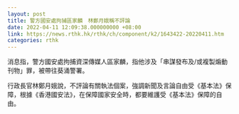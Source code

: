 ```yaml
---
layout: post
title: 警方國安處拘捕區家麟　林鄭月娥稱不評論
date: 2022-04-11 12:09:38.000000000 +08:00
link: https://news.rthk.hk/rthk/ch/component/k2/1643422-20220411.htm
categories: rthk
---
```


消息指，警方國安處拘捕資深傳媒人區家麟，指他涉及「串謀發布及/或複製煽動刊物」罪，被帶往葵涌警署。

行政長官林鄭月娥說，不評論有關執法個案，強調新聞及言論自由受《基本法》保障，根據《香港國安法》，在保障國家安全時，都要維護受《基本法》保障的自由。
